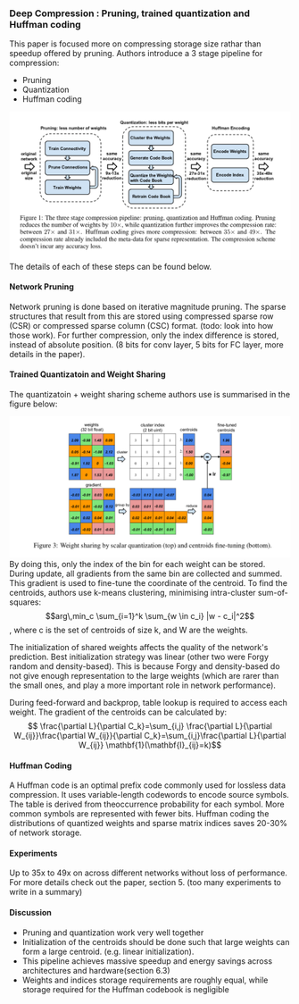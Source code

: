 ### Deep Compression : Pruning, trained quantization and Huffman coding
This paper is focused more on compressing storage size rathar than speedup offered by pruning.
Authors introduce a 3 stage pipeline for compression:

- Pruning
- Quantization
- Huffman coding

![](./figs/deep_compression/compression_pipeline.png) 
The details of each of these steps can be found below.
#### Network Pruning
Network pruning is done based on iterative magnitude pruning. The sparse structures that result from this are stored using compressed sparse row (CSR) or compressed sparse column (CSC) format. (todo: look into how those work). For further compression, only the index difference is stored, instead of absolute position. (8 bits for conv layer, 5 bits for FC layer, more details in the paper).

#### Trained Quantizatoin and Weight Sharing
The quantizatoin + weight sharing scheme authors use is summarised in the figure below:

![](./figs/deep_compression/weight_sharing.png) 
By doing this, only the index of the bin for each weight can be stored. During update, all gradients from the same bin are collected and summed. This gradient is used to fine-tune the coordinate of the centroid. 
To find the centroids, authors use k-means clustering, minimising intra-cluster sum-of-squares:
$$arg\,min_c \sum_{i=1}^k \sum_{w \in c_i} |w - c_i|^2$$,
where c is the set of centroids of size k, and W are the weights.

The initialization of shared weights affects the quality of the network's prediction. Best initialization strategy was linear (other two were Forgy random and density-based). This is because Forgy and density-based do not give enough representation to the large weights (which are rarer than the small ones, and play a more important role in network performance). 

During feed-forward and backprop, table lookup is required to access each weight. The gradient of the centroids can be calculated by:
$$ \frac{\partial L}{\partial C_k}=\sum_{i,j} \frac{\partial L}{\partial W_{ij}}\frac{\partial W_{ij}}{\partial C_k}=\sum_{i,j}\frac{\partial L}{\partial W_{ij}} \mathbf{1}(\mathbf{I}_{ij}=k)$$ 

#### Huffman Coding
A Huffman code is an optimal prefix code commonly used for lossless data compression. It uses variable-length codewords to encode source symbols. The table is derived from theoccurrence probability for each symbol. More common symbols are represented with fewer bits. Huffman coding the distributions of quantized weights and sparse matrix indices saves 20-30% of network storage.

#### Experiments
Up to 35x to 49x on across different networks without loss of performance. For more details check out the paper, section 5. (too many experiments to write in a summary)

#### Discussion
- Pruning and quantization work very well together
- Initialization of the centroids should be done such that large weights can form a large centroid. (e.g. linear initialization).
- This pipeline achieves massive speedup and energy savings across architectures and hardware(section 6.3)
- Weights and indices storage requirements are roughly equal, while storage required for the Huffman codebook is negligible